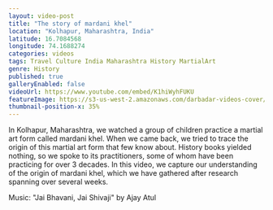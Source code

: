 ```yaml
---
layout: video-post
title: "The story of mardani khel"
location: "Kolhapur, Maharashtra, India"
latitude: 16.7084568
longitude: 74.1688274
categories: videos
tags: Travel Culture India Maharashtra History MartialArt  
genre: History
published: true
galleryEnabled: false
videoUrl: https://www.youtube.com/embed/K1hiWyhFUKU
featureImage: https://s3-us-west-2.amazonaws.com/darbadar-videos-cover/1_mardani_khel.jpg
thumbnail-position-x: 35%
---
```



In Kolhapur, Maharashtra, we watched a group of children practice a martial art form called mardani khel. When we came back, we tried to trace the origin of this martial art form that few know about. History books yielded nothing, so we spoke to its practitioners, some of whom have been practicing for over 3 decades. In this video, we capture our understanding of the origin of mardani khel, which we have gathered after research spanning over several weeks.

Music: "Jai Bhavani, Jai Shivaji" by Ajay Atul